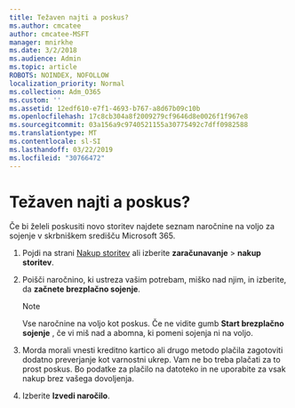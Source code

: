 ```yaml
---
title: Težaven najti a poskus?
ms.author: cmcatee
author: cmcatee-MSFT
manager: mnirkhe
ms.date: 3/2/2018
ms.audience: Admin
ms.topic: article
ROBOTS: NOINDEX, NOFOLLOW
localization_priority: Normal
ms.collection: Adm_O365
ms.custom: ''
ms.assetid: 12edf610-e7f1-4693-b767-a8d67b09c10b
ms.openlocfilehash: 17c8cb304a8f2009279cf9646d8e0026f1f967e8
ms.sourcegitcommit: 03a156a9c9740521155a30775492c7dff0982588
ms.translationtype: MT
ms.contentlocale: sl-SI
ms.lasthandoff: 03/22/2019
ms.locfileid: "30766472"
---
```

# <a name="trying-to-find-a-trial"></a>Težaven najti a poskus?

Če bi želeli poskusiti novo storitev najdete seznam naročnine na voljo za sojenje v skrbniškem središču Microsoft 365.
  
1. Pojdi na strani [Nakup storitev](https://go.microsoft.com/fwlink/p/?linkid=868433) ali izberite **zaračunavanje** \> **nakup storitev**.
    
2. Poišči naročnino, ki ustreza vašim potrebam, miško nad njim, in izberite, da **začnete brezplačno sojenje**.
    
    > [!NOTE]
    > Vse naročnine na voljo kot poskus. Če ne vidite gumb **Start brezplačno sojenje** , če vi miš nad a abomna, ki pomeni sojenja ni na voljo. 
  
3. Morda morali vnesti kreditno kartico ali drugo metodo plačila zagotoviti dodatno preverjanje kot varnostni ukrep. Vam ne bo treba plačati za to prost poskus. Bo podatke za plačilo na datoteko in ne uporabite za vsak nakup brez vašega dovoljenja.
    
4. Izberite **Izvedi naročilo**.
    

